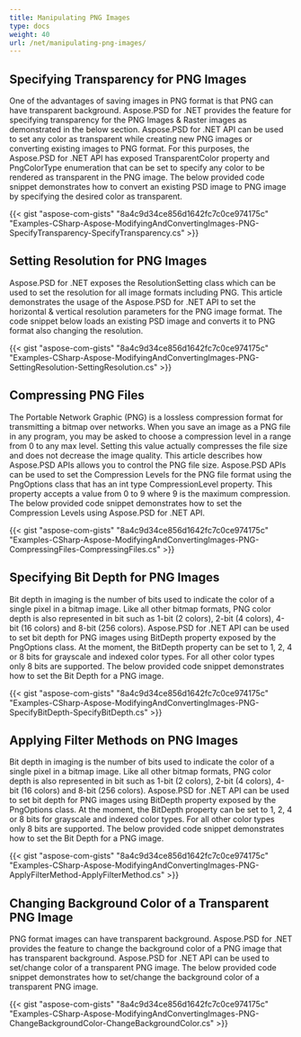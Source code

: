 ```yaml
---
title: Manipulating PNG Images
type: docs
weight: 40
url: /net/manipulating-png-images/
---
```


## **Specifying Transparency for PNG Images**
One of the advantages of saving images in PNG format is that PNG can have transparent background. Aspose.PSD for .NET provides the feature for specifying transparency for the PNG Images & Raster images as demonstrated in the below section. Aspose.PSD for .NET API can be used to set any color as transparent while creating new PNG images or converting existing images to PNG format. For this purposes, the Aspose.PSD for .NET API has exposed TransparentColor property and PngColorType enumeration that can be set to specify any color to be rendered as transparent in the PNG image. The below provided code snippet demonstrates how to convert an existing PSD image to PNG image by specifying the desired color as transparent.



{{< gist "aspose-com-gists" "8a4c9d34ce856d1642fc7c0ce974175c" "Examples-CSharp-Aspose-ModifyingAndConvertingImages-PNG-SpecifyTransparency-SpecifyTransparency.cs" >}}
## **Setting Resolution for PNG Images**
Aspose.PSD for .NET exposes the ResolutionSetting class which can be used to set the resolution for all image formats including PNG. This article demonstrates the usage of the Aspose.PSD for .NET API to set the horizontal & vertical resolution parameters for the PNG image format. The code snippet below loads an existing PSD image and converts it to PNG format also changing the resolution.



{{< gist "aspose-com-gists" "8a4c9d34ce856d1642fc7c0ce974175c" "Examples-CSharp-Aspose-ModifyingAndConvertingImages-PNG-SettingResolution-SettingResolution.cs" >}}
## **Compressing PNG Files**
The Portable Network Graphic (PNG) is a lossless compression format for transmitting a bitmap over networks. When you save an image as a PNG file in any program, you may be asked to choose a compression level in a range from 0 to any max level. Setting this value actually compresses the file size and does not decrease the image quality. This article describes how Aspose.PSD APIs allows you to control the PNG file size. Aspose.PSD APIs can be used to set the Compression Levels for the PNG file format using the PngOptions class that has an int type CompressionLevel property. This property accepts a value from 0 to 9 where 9 is the maximum compression. The below provided code snippet demonstrates how to set the Compression Levels using Aspose.PSD for .NET API.



{{< gist "aspose-com-gists" "8a4c9d34ce856d1642fc7c0ce974175c" "Examples-CSharp-Aspose-ModifyingAndConvertingImages-PNG-CompressingFiles-CompressingFiles.cs" >}}
## **Specifying Bit Depth for PNG Images**
Bit depth in imaging is the number of bits used to indicate the color of a single pixel in a bitmap image. Like all other bitmap formats, PNG color depth is also represented in bit such as 1-bit (2 colors), 2-bit (4 colors), 4-bit (16 colors) and 8-bit (256 colors). Aspose.PSD for .NET API can be used to set bit depth for PNG images using BitDepth property exposed by the PngOptions class. At the moment, the BitDepth property can be set to 1, 2, 4 or 8 bits for grayscale and indexed color types. For all other color types only 8 bits are supported. The below provided code snippet demonstrates how to set the Bit Depth for a PNG image.



{{< gist "aspose-com-gists" "8a4c9d34ce856d1642fc7c0ce974175c" "Examples-CSharp-Aspose-ModifyingAndConvertingImages-PNG-SpecifyBitDepth-SpecifyBitDepth.cs" >}}
## **Applying Filter Methods on PNG Images**
Bit depth in imaging is the number of bits used to indicate the color of a single pixel in a bitmap image. Like all other bitmap formats, PNG color depth is also represented in bit such as 1-bit (2 colors), 2-bit (4 colors), 4-bit (16 colors) and 8-bit (256 colors). Aspose.PSD for .NET API can be used to set bit depth for PNG images using BitDepth property exposed by the PngOptions class. At the moment, the BitDepth property can be set to 1, 2, 4 or 8 bits for grayscale and indexed color types. For all other color types only 8 bits are supported. The below provided code snippet demonstrates how to set the Bit Depth for a PNG image.



{{< gist "aspose-com-gists" "8a4c9d34ce856d1642fc7c0ce974175c" "Examples-CSharp-Aspose-ModifyingAndConvertingImages-PNG-ApplyFilterMethod-ApplyFilterMethod.cs" >}}
## **Changing Background Color of a Transparent PNG Image**
PNG format images can have transparent background. Aspose.PSD for .NET provides the feature to change the background color of a PNG image that has transparent background. Aspose.PSD for .NET API can be used to set/change color of a transparent PNG image. The below provided code snippet demonstrates how to set/change the background color of a transparent PNG image.



{{< gist "aspose-com-gists" "8a4c9d34ce856d1642fc7c0ce974175c" "Examples-CSharp-Aspose-ModifyingAndConvertingImages-PNG-ChangeBackgroundColor-ChangeBackgroundColor.cs" >}}
